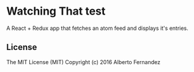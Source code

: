 # Watching That test
A React + Redux app that fetches an atom feed and displays it's entries.

## License
The MIT License (MIT) Copyright (c) 2016 Alberto Fernandez